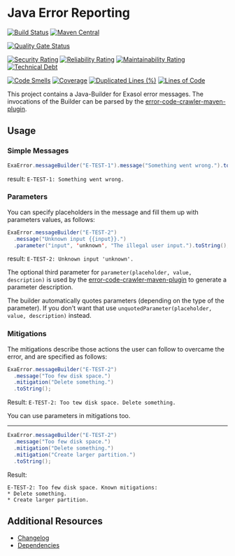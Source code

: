 # Java Error Reporting

[![Build Status](https://travis-ci.com/exasol/error-reporting-java.svg?branch=master)](https://travis-ci.com/exasol/error-reporting-java)
[![Maven Central](https://img.shields.io/maven-central/v/com.exasol/error-reporting-java)](https://search.maven.org/artifact/com.exasol/error-reporting-java)
 
[![Quality Gate Status](https://sonarcloud.io/api/project_badges/measure?project=com.exasol%3Aerror-reporting-java&metric=alert_status)](https://sonarcloud.io/dashboard?id=com.exasol%3Aerror-reporting-java)

[![Security Rating](https://sonarcloud.io/api/project_badges/measure?project=com.exasol%3Aerror-reporting-java&metric=security_rating)](https://sonarcloud.io/dashboard?id=com.exasol%3Aerror-reporting-java)
[![Reliability Rating](https://sonarcloud.io/api/project_badges/measure?project=com.exasol%3Aerror-reporting-java&metric=reliability_rating)](https://sonarcloud.io/dashboard?id=com.exasol%3Aerror-reporting-java)
[![Maintainability Rating](https://sonarcloud.io/api/project_badges/measure?project=com.exasol%3Aerror-reporting-java&metric=sqale_rating)](https://sonarcloud.io/dashboard?id=com.exasol%3Aerror-reporting-java)
[![Technical Debt](https://sonarcloud.io/api/project_badges/measure?project=com.exasol%3Aerror-reporting-java&metric=sqale_index)](https://sonarcloud.io/dashboard?id=com.exasol%3Aerror-reporting-java)

[![Code Smells](https://sonarcloud.io/api/project_badges/measure?project=com.exasol%3Aerror-reporting-java&metric=code_smells)](https://sonarcloud.io/dashboard?id=com.exasol%3Aerror-reporting-java)
[![Coverage](https://sonarcloud.io/api/project_badges/measure?project=com.exasol%3Aerror-reporting-java&metric=coverage)](https://sonarcloud.io/dashboard?id=com.exasol%3Aerror-reporting-java)
[![Duplicated Lines (%)](https://sonarcloud.io/api/project_badges/measure?project=com.exasol%3Aerror-reporting-java&metric=duplicated_lines_density)](https://sonarcloud.io/dashboard?id=com.exasol%3Aerror-reporting-java)
[![Lines of Code](https://sonarcloud.io/api/project_badges/measure?project=com.exasol%3Aerror-reporting-java&metric=ncloc)](https://sonarcloud.io/dashboard?id=com.exasol%3Aerror-reporting-java)


This project contains a Java-Builder for Exasol error messages.
The invocations of the Builder can be parsed by the [error-code-crawler-maven-plugin](https://github.com/exasol/error-code-crawler-maven-plugin).

## Usage

### Simple Messages
```java
ExaError.messageBuilder("E-TEST-1").message("Something went wrong.").toString();
```
result: `E-TEST-1: Something went wrong.`

### Parameters

You can specify placeholders in the message and fill them up with parameters values, as follows:

```java
ExaError.messageBuilder("E-TEST-2")
  .message("Unknown input {{input}}.")
  .parameter("input", 'unknown', "The illegal user input.").toString();
```
result: `E-TEST-2: Unknown input 'unknown'.`

The optional third parameter for `parameter(placeholder, value, description)` is used by the [error-code-crawler-maven-plugin](https://github.com/exasol/error-code-crawler-maven-plugin) to generate a parameter description.

The builder automatically quotes parameters (depending on the type of the parameter).
If you don't want that use `unquotedParameter(placeholder, value, description)` instead.
 
### Mitigations

The mitigations describe those actions the user can follow to overcame the error, and are specified as follows:

```java
ExaError.messageBuilder("E-TEST-2")
  .message("Too few disk space.")
  .mitigation("Delete something.")
  .toString();
```
Result: `E-TEST-2: Too tew disk space. Delete something.`

You can use parameters in mitigations too.

<hr>

```java
ExaError.messageBuilder("E-TEST-2")
  .message("Too few disk space.")
  .mitigation("Delete something.")
  .mitigation("Create larger partition.")
  .toString();
```
Result:

```text
E-TEST-2: Too few disk space. Known mitigations:
* Delete something.
* Create larger partition.
```

## Additional Resources

* [Changelog](doc/changes/changelog.md)
* [Dependencies](NOTICE)

 
